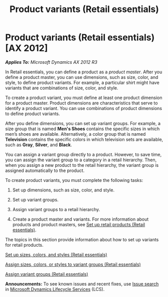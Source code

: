 ﻿---
title: Product variants (Retail essentials)
TOCTitle: Product variants (Retail essentials)
ms:assetid: fa134068-bc7b-43d0-aeeb-8c6cfb928bc0
ms:mtpsurl: https://technet.microsoft.com/en-us/library/Dn736981(v=AX.60)
ms:contentKeyID: 62200458
ms.date: 08/15/2014
mtps_version: v=AX.60
---

# Product variants (Retail essentials) [AX 2012]


_**Applies To:** Microsoft Dynamics AX 2012 R3_

In Retail essentials, you can define a product as a *product master*. After you define a product master, you can use dimensions, such as size, color, and style, to define product variants. For example, a particular shirt might have variants that are combinations of size, color, and style.

To create a product variant, you must define at least one product dimension for a product master. Product dimensions are characteristics that serve to identify a product variant. You can use combinations of product dimensions to define product variants.

After you define dimensions, you can set up variant groups. For example, a size group that is named **Men's Shoes** contains the specific sizes in which men’s shoes are available. Alternatively, a color group that is named **Television** contains the specific colors in which television sets are available, such as **Gray**, **Silver**, and **Black**.

You can assign a variant group directly to a product. However, to save time, you can assign the variant group to a category in a retail hierarchy. Then, when you assign a new product to the retail hierarchy, the variant group is assigned automatically to the product.

To create product variants, you must complete the following tasks:

1.  Set up dimensions, such as size, color, and style.

2.  Set up variant groups.

3.  Assign variant groups to a retail hierarchy.

4.  Create a product master and variants. For more information about products and product masters, see [Set up retail products (Retail essentials)](set-up-retail-products-retail-essentials.md).

The topics in this section provide information about how to set up variants for retail products.

[Set up sizes, colors, and styles (Retail essentials)](set-up-sizes-colors-and-styles-retail-essentials.md)

[Assign sizes, colors, or styles to variant groups (Retail essentials)](assign-sizes-colors-or-styles-to-variant-groups-retail-essentials.md)

[Assign variant groups (Retail essentials)](assign-variant-groups-retail-essentials.md)

  
**Announcements:** To see known issues and recent fixes, use [Issue search](http://go.microsoft.com/fwlink/?linkid=389258) in [Microsoft Dynamics Lifecycle Services](http://go.microsoft.com/fwlink/?linkid=306505) (LCS).


